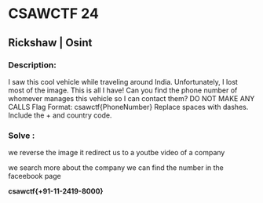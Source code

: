 # CSAWCTF 24

## Rickshaw | Osint

### Description: 

I saw this cool vehicle while traveling around India. Unfortunately, I lost most of the image. This is all I have! Can you find the phone number of whomever manages this vehicle so I can contact them? DO NOT MAKE ANY CALLS Flag Format: csawctf{PhoneNumber} Replace spaces with dashes. Include the + and country code.


### Solve :

we reverse the image it redirect us to a youtbe video of a company 

we search more about the company we can find the number in the faceebook page

**csawctf{+91-11-2419-8000}**




